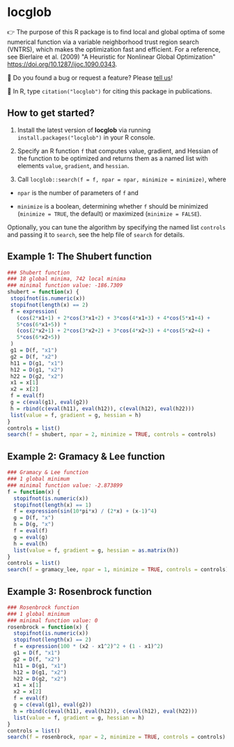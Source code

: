 # locglob

👉 The purpose of this R package is to find local and global optima of some numerical function via a variable neighborhood trust region search (VNTRS), which makes the optimization fast and efficient. For a reference, see Bierlaire et al. (2009) "A Heuristic for Nonlinear Global Optimization" <https://doi.org/10.1287/ijoc.1090.0343>.

💬 Do you found a bug or request a feature? Please [tell us](https://github.com/loelschlaeger/locglob/issues)!

📝 In R, type `citation("locglob")` for citing this package in publications.

## How to get started?

1. Install the latest version of **locglob** via running `install.packages("locglob")` in your R console.

2. Specify an R function `f` that computes value, gradient, and Hessian of the function to be optimized and returns them as a named list with elements `value`, `gradient`, and `hessian`.

3. Call `locglob::search(f = f, npar = npar, minimize = minimize)`, where

  - `npar` is the number of parameters of `f` and
  
  - `minimize` is a boolean, determining whether `f` should be minimized (`minimize = TRUE`, the default) or maximized (`minimize = FALSE`).
  
Optionally, you can tune the algorithm by specifying the named list `controls` and passing it to `search`, see the help file of `search` for details.

## Example 1: The Shubert function

```r
### Shubert function
### 18 global minima, 742 local minima
### minimal function value: -186.7309
shubert = function(x) {
 stopifnot(is.numeric(x))
 stopifnot(length(x) == 2)
 f = expression(
   (cos(2*x1+1) + 2*cos(3*x1+2) + 3*cos(4*x1+3) + 4*cos(5*x1+4) +
   5*cos(6*x1+5)) *
   (cos(2*x2+1) + 2*cos(3*x2+2) + 3*cos(4*x2+3) + 4*cos(5*x2+4) +
   5*cos(6*x2+5))
 )
 g1 = D(f, "x1")
 g2 = D(f, "x2")
 h11 = D(g1, "x1")
 h12 = D(g1, "x2")
 h22 = D(g2, "x2")
 x1 = x[1]
 x2 = x[2]
 f = eval(f)
 g = c(eval(g1), eval(g2))
 h = rbind(c(eval(h11), eval(h12)), c(eval(h12), eval(h22)))
 list(value = f, gradient = g, hessian = h)
}
controls = list()
search(f = shubert, npar = 2, minimize = TRUE, controls = controls)
```

## Example 2: Gramacy & Lee function

```r
### Gramacy & Lee function
### 1 global minimum
### minimal function value: -2.873899
f = function(x) {
  stopifnot(is.numeric(x))
  stopifnot(length(x) == 1)
  f = expression(sin(10*pi*x) / (2*x) + (x-1)^4)
  g = D(f, "x")
  h = D(g, "x")
  f = eval(f)
  g = eval(g)
  h = eval(h)
  list(value = f, gradient = g, hessian = as.matrix(h))
}
controls = list()
search(f = gramacy_lee, npar = 1, minimize = TRUE, controls = controls)
```

## Example 3: Rosenbrock function

```r
### Rosenbrock function
### 1 global minimum
### minimal function value: 0
rosenbrock = function(x) {
  stopifnot(is.numeric(x))
  stopifnot(length(x) == 2)
  f = expression(100 * (x2 - x1^2)^2 + (1 - x1)^2)
  g1 = D(f, "x1")
  g2 = D(f, "x2")
  h11 = D(g1, "x1")
  h12 = D(g1, "x2")
  h22 = D(g2, "x2")
  x1 = x[1]
  x2 = x[2]
  f = eval(f)
  g = c(eval(g1), eval(g2))
  h = rbind(c(eval(h11), eval(h12)), c(eval(h12), eval(h22)))
  list(value = f, gradient = g, hessian = h)
}
controls = list()
search(f = rosenbrock, npar = 2, minimize = TRUE, controls = controls)
```
